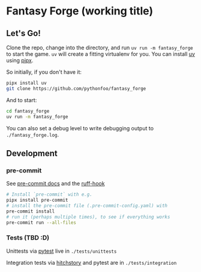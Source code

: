 # Fantasy Forge (working title)

## Let's Go!

Clone the repo, change into the directory, and run `uv run -m fantasy_forge` to start the game. `uv` will create a fitting virtualenv for you. You can install [uv](https://astral.sh/blog/uv) using [pipx](https://github.com/pypa/pipx).

So initially, if you don't have it:

```bash
pipx install uv
git clone https://github.com/pythonfoo/fantasy_forge
```

And to start:

```bash
cd fantasy_forge
uv run -m fantasy_forge
```

You can also set a debug level to write debugging output to `./fantasy_forge.log`.


## Development


### pre-commit

See [pre-commit docs](https://pre-commit.com/) and the [ruff-hook](https://github.com/astral-sh/ruff-pre-commit)

```bash
# Install `pre-commit` with e.g.
pipx install pre-commit
# install the pre-commit file (.pre-commit-config.yaml) with
pre-commit install
# run it (perhaps multiple times), to see if everything works
pre-commit run --all-files
```


### Tests (TBD :D)

Unittests via [pytest](https://docs.pytest.org/) live in `./tests/unittests`

Integration tests via [hitchstory](https://hitchdev.com/) and pytest are in `./tests/integration`

